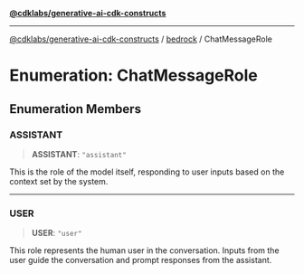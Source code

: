[**@cdklabs/generative-ai-cdk-constructs**](../../../README.md)

***

[@cdklabs/generative-ai-cdk-constructs](../../../README.md) / [bedrock](../README.md) / ChatMessageRole

# Enumeration: ChatMessageRole

## Enumeration Members

### ASSISTANT

> **ASSISTANT**: `"assistant"`

This is the role of the model itself, responding to user inputs based on
the context set by the system.

***

### USER

> **USER**: `"user"`

This role represents the human user in the conversation. Inputs from the
user guide  the conversation and prompt responses from the assistant.
